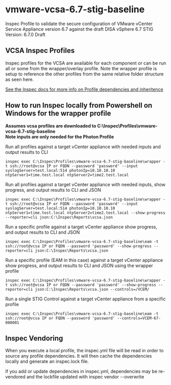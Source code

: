 # vmware-vcsa-6.7-stig-baseline
Inspec Profile to validate the secure configuration of VMware vCenter Service Appliance version 6.7 against the draft DISA vSphere 6.7 STIG
Version: 6.7.0 Draft

## VCSA Inspec Profiles

Inspec profiles for the VCSA are available for each component or can be run all or some from the wrapper/overlay profile.  Note the wrapper profile is setup to reference the other profiles from the same relative folder structure as seen here.  

[See the Inspec docs for more info on Profile dependencies and inheritence](https://www.inspec.io/docs/reference/profiles/)


## How to run Inspec locally from Powershell on Windows for the wrapper profile

**Assumes vcsa profiles are downloaded to C:\Inspec\Profiles\vmware-vcsa-6.7-stig-baseline**  
**Note inputs are only needed for the Photon Profile**  

Run all profiles against a target vCenter appliance with needed inputs and output results to CLI
```
inspec exec C:\Inspec\Profiles\vmware-vcsa-6.7-stig-baseline\wrapper -t ssh://root@vcsa IP or FQDN --password 'password' --input syslogServer=test.local:514 photonIp=10.10.10.10 ntpServer1=time.test.local ntpServer2=time2.test.local
```

Run all profiles against a target vCenter appliance with needed inputs, show progress, and output results to CLI and JSON
```
inspec exec C:\Inspec\Profiles\vmware-vcsa-6.7-stig-baseline\wrapper -t ssh://root@vcsa IP or FQDN --password 'password' --input syslogServer=test.local:514 photonIp=10.10.10.10 ntpServer1=time.test.local ntpServer2=time2.test.local --show-progress --reporter=cli json:C:\Inspec\Reports\vcsa.json
```

Run a specific profile against a target vCenter appliance show progress, and output results to CLI and JSON
```
inspec exec C:\Inspec\Profiles\vmware-vcsa-6.7-stig-baseline\eam -t ssh://root@vcsa IP or FQDN --password 'password' --show-progress --reporter=cli json:C:\Inspec\Reports\vcsa.json
```

Run a specific profile (EAM in this case) against a target vCenter appliance show progress, and output results to CLI and JSON using the wrapper profile
```
inspec exec C:\Inspec\Profiles\vmware-vcsa-6.7-stig-baseline\wrapper -t ssh://root@vcsa IP or FQDN --password 'password' --show-progress --reporter=cli json:C:\Inspec\Reports\vcsa.json --controls=/VCEM/
```

Run a single STIG Control against a target vCenter appliance from a specific profile
```
inspec exec C:\Inspec\Profiles\vmware-vcsa-6.7-stig-baseline\eam -t ssh://root@vcsa IP or FQDN --password 'password' --controls=VCEM-67-000001
```

## Inspec Vendoring

When you execute a local profile, the inspec.yml file will be read in order to source any profile dependencies. It will then cache the dependencies locally and generate an inspec.lock file.

If you add or update dependencies in inspec.yml, dependencies may be re-vendored and the lockfile updated with inspec vendor --overwrite